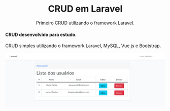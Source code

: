 <div align="center">
    <h1>CRUD em Laravel</h1>
</div>

<div align="center">Primeiro CRUD utilizando o framework Laravel.</div>

<h4>CRUD desenvolvido para estudo.</h4>

<p>CRUD simples utilizando o framework Laravel, MySQL, Vue.js e Bootstrap.</p>

<div align="center">
    <img src="/Screenshot.png">
</div>
